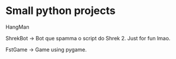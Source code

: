 # Small python projects

HangMan

ShrekBot -> Bot que spamma o script do Shrek 2. Just for fun lmao.

FstGame -> Game using pygame. 
